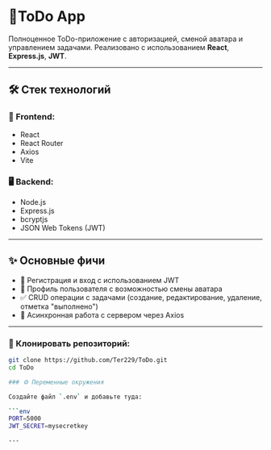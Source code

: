# 📝ToDo App

Полноценное ToDo-приложение с авторизацией, сменой аватара и управлением задачами. Реализовано с использованием **React**, **Express.js**, **JWT**.

---

## 🛠️ Стек технологий

### 🧠 Frontend:
- React
- React Router
- Axios
- Vite


### 🖥️ Backend:
- Node.js
- Express.js
- bcryptjs
- JSON Web Tokens (JWT)

---

## ✨ Основные фичи

- 🔐 Регистрация и вход с использованием JWT
- 👤 Профиль пользователя с возможностью смены аватара
- ✅ CRUD операции с задачами (создание, редактирование, удаление, отметка "выполнено")
- 🔄 Асинхронная работа с сервером через Axios

  
---


### 🔧 Клонировать репозиторий:

```bash
git clone https://github.com/Ter229/ToDo.git 
cd ToDo

### ⚙️ Переменные окружения

Создайте файл `.env` и добавьте туда:

```env
PORT=5000
JWT_SECRET=mysecretkey

---
